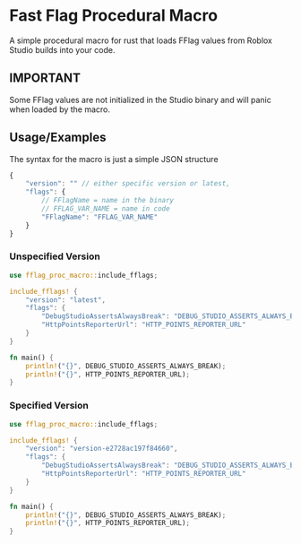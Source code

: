 
# Fast Flag Procedural Macro

A simple procedural macro for rust that loads FFlag values from Roblox Studio builds into your code.

## IMPORTANT
Some FFlag values are not initialized in the Studio binary and will panic when loaded by the macro.
## Usage/Examples
The syntax for the macro is just a simple JSON structure
```javascript
{
    "version": "" // either specific version or latest,
    "flags": {
        // FFlagName = name in the binary
        // FFLAG_VAR_NAME = name in code
        "FFlagName": "FFLAG_VAR_NAME" 
    }
}
```
### Unspecified Version
```rust
use fflag_proc_macro::include_fflags;

include_fflags! {
    "version": "latest",
    "flags": {
        "DebugStudioAssertsAlwaysBreak": "DEBUG_STUDIO_ASSERTS_ALWAYS_BREAK",
        "HttpPointsReporterUrl": "HTTP_POINTS_REPORTER_URL"
    }
}

fn main() {
    println!("{}", DEBUG_STUDIO_ASSERTS_ALWAYS_BREAK);
    println!("{}", HTTP_POINTS_REPORTER_URL);
}
```

### Specified Version
```rust
use fflag_proc_macro::include_fflags;

include_fflags! {
    "version": "version-e2728ac197f84660",
    "flags": {
        "DebugStudioAssertsAlwaysBreak": "DEBUG_STUDIO_ASSERTS_ALWAYS_BREAK",
        "HttpPointsReporterUrl": "HTTP_POINTS_REPORTER_URL"
    }
}

fn main() {
    println!("{}", DEBUG_STUDIO_ASSERTS_ALWAYS_BREAK);
    println!("{}", HTTP_POINTS_REPORTER_URL);
}

```

